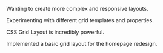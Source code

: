 Wanting to create more complex and responsive layouts.

Experimenting with different grid templates and properties.

CSS Grid Layout is incredibly powerful.

Implemented a basic grid layout for the homepage redesign.